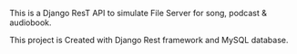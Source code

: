 This is a Django ResT API to simulate File Server for song, podcast & audiobook.

This project is Created with Django Rest framework and MySQL database.
